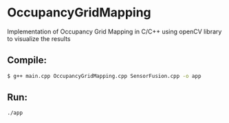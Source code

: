 # OccupancyGridMapping

Implementation of Occupancy Grid Mapping in C/C++ using openCV library to visualize the results
 
## Compile:
```sh
$ g++ main.cpp OccupancyGridMapping.cpp SensorFusion.cpp -o app
 ````
## Run:
```sh
./app
```
